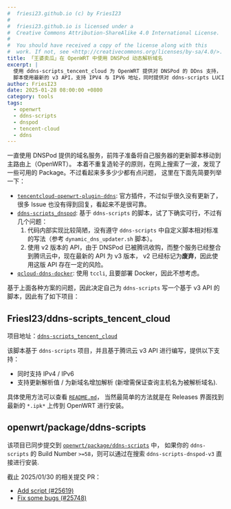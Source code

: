 ```yaml
---
#  friesi23.github.io (c) by FriesI23
#
#  friesi23.github.io is licensed under a
#  Creative Commons Attribution-ShareAlike 4.0 International License.
#
#  You should have received a copy of the license along with this
#  work. If not, see <http://creativecommons.org/licenses/by-sa/4.0/>.
title: 「王婆卖瓜」在 OpenWRT 中使用 DNSPod 动态解析域名
excerpt: |
  使用 ddns-scripts_tencent_cloud 为 OpenWRT 提供对 DNSPod 的 DDns 支持，
  脚本使用最新的 v3 API，支持 IPV4 与 IPV6 地址，同时提供对 ddns-scripts LUCI 界面中的各种配置项的兼容。
author: FriesI23
date: 2025-01-28 08:00:00 +0800
category: tools
tags:
  - openwrt
  - ddns-scripts
  - dnspod
  - tencent-cloud
  - ddns
---
```


一直使用 DNSPod 提供的域名服务，前阵子准备将自己服务器的更新脚本移动到主路由上（OpenWRT）。
本着不重复造轮子的原则，在网上搜索了一波，发现了一些可用的 Package。不过看起来多多少少都有点问题，
这里在下面先简要列举一下：

- [`tencentcloud-openwrt-plugin-ddns`][tencentcloud-openwrt-plugin-ddns]: 官方插件，不过似乎很久没有更新了，
  很多 Issue 也没有得到回复，看起来不是很可靠。
- [`ddns-scripts_dnspod`][ddns-scripts_dnspod]: 基于 `ddns-scripts` 的脚本，试了下确实可行，不过有几个问题：
  1. 代码内部实现比较简陋，没有遵守 `ddns-scripts` 中自定义脚本相对标准的写法（参考 `dynamic_dns_updater.sh` 脚本）。
  2. 使用 v2 版本的 API，由于 DNSPod 已被腾讯收购，而整个服务已经整合到腾讯云中，现在最新的 API 为 v3 版本，
     v2 已经标记为**废弃**，因此使用这版 API 存在一定的风险。
- [`qcloud-ddns-docker`][qcloud-ddns-docker]: 使用 `tccli`, 且要部署 Docker，因此不想考虑。

基于上面各种方案的问题，因此决定自己为 `ddns-scripts` 写一个基于 v3 API 的脚本，因此有了如下项目：

## FriesI23/ddns-scripts_tencent_cloud

项目地址：[`ddns-scripts_tencent_cloud`][ddns-scripts_tencent_cloud]

该脚本基于 `ddns-scripts` 项目，并且基于腾讯云 v3 API 进行编写，提供以下支持：

- 同时支持 IPv4 / IPv6
- 支持更新解析值 / 为新域名增加解析 (新增需保证查询主机名为被解析域名).

具体使用方法可以查看 [`README.md`][ddns-scripts_tencent_cloud/readme]，
当然最简单的方法就是在 Releases 界面找到最新的 `*.ipk*` 上传到 OpenWRT 进行安装。

## openwrt/package/ddns-scripts

该项目已同步提交到 [`openwrt/package/ddns-scripts`][ddns-scripts/update_dnspod_cn_v3.sh] 中，
如果你的 `ddns-scripts` 的 Build Number `>=58`，则可以通过在搜索 `ddns-scripts-dnspod-v3` 直接进行安装.

截止 2025/01/30 的相关提交 PR：

- [Add script (#25619)](https://github.com/openwrt/packages/pull/25619)
- [Fix some bugs (#25748)](https://github.com/openwrt/packages/pull/25748)

<!-- refs -->

[tencentcloud-openwrt-plugin-ddns]: https://github.com/Tencent-Cloud-Plugins/tencentcloud-openwrt-plugin-ddns
[ddns-scripts_dnspod]: https://github.com/nixonli/ddns-scripts_dnspod
[qcloud-ddns-docker]: https://github.com/AllanChain/qcloud-ddns-docker
[ddns-scripts_tencent_cloud]: https://github.com/FriesI23/ddns-scripts_tencent_cloud
[ddns-scripts_tencent_cloud/readme]: https://github.com/FriesI23/ddns-scripts_tencent_cloud/blob/master/README.md
[ddns-scripts/update_dnspod_cn_v3.sh]: https://github.com/openwrt/packages/blob/master/net/ddns-scripts/files/usr/lib/ddns/update_dnspod_cn_v3.sh
